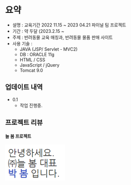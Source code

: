 # 요약

* 설명 : 교육기간 2022 11.15 ~ 2023 04.21 파이널 팀 프로젝트
* 기간 : 약 두달 (2023.2.15 ~
* 주제 : 반려동물 교육 매칭과, 반려동물 물품 판매 사이트
* 사용 기술 :
  * JAVA (JSP/ Servlet - MVC2)
  * DB : ORACLE 11g
  * HTML / CSS
  * JavaScript / jQuery
  * Tomcat 9.0

## 업데이트 내역
* 0.1 
  * 작업 진행중.



## 프로젝트 리뷰

#### 늘 봄 프로젝트

![](./WebContent/images/readmeThumbnail.png)
